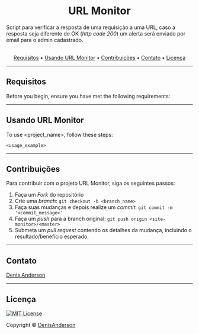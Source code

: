 <h1 align="center">
  URL Monitor
</h1>
Script para verificar a resposta de uma requisição a uma URL, caso a resposta seja diferente de OK (<i>http code 200</i>) um alerta será enviado por email para o admin cadastrado.

<p align="center"><br>
  <a href="#requisitos">Requisitos</a> •
  <a href="#usando-url-monitor">Usando URL Monitor</a> •
  <a href="#contribuições">Contribuições</a> •
  <a href="#contato">Contato</a> •
  <a href="#licença">Licença</a>
</p>

---

## Requisitos

Before you begin, ensure you have met the following requirements:

---
## Usando URL Monitor

To use <project_name>, follow these steps:
```
<usage_example>
```

---
## Contribuições

Para contribuir com o projeto URL Monitor, siga os seguintes passos:

1. Faça um *Fork* do repositório
2. Crie uma *branch*: `git checkout -b <branch_name>`
3. Faça suas mudanças e depois realize um *commit*: `git commit -m '<commit_message>'`
4. Faça um *push* para a branch original: `git push origin <site-monitor>/<master>`
5. Submeta um *pull request* contendo os detalhes da mudança, incluindo o resultado/benefício esperado.

---
## Contato
[Denis Anderson](mailto:denisranderson@gmail.com)

---
## Licença
<!--- If you're not sure which open license to use see https://choosealicense.com/--->

[![MIT License](https://img.shields.io/github/license/denisanderson/site-monitor)](https://tldrlegal.com/license/mit-license)

Copyright © [DenisAnderson](https://github.com/denisanderson)
